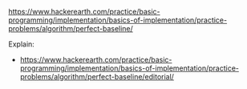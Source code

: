 https://www.hackerearth.com/practice/basic-programming/implementation/basics-of-implementation/practice-problems/algorithm/perfect-baseline/

Explain:

- https://www.hackerearth.com/practice/basic-programming/implementation/basics-of-implementation/practice-problems/algorithm/perfect-baseline/editorial/
